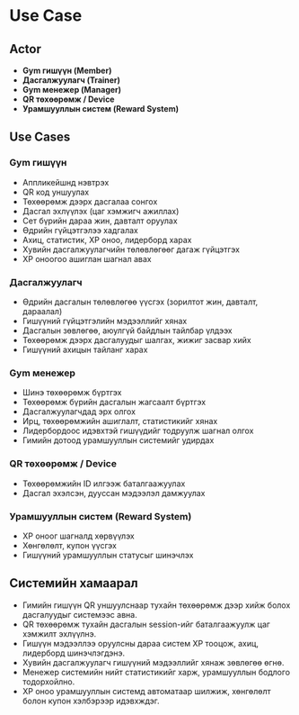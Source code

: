 # Use Case

## Actor

- **Gym гишүүн (Member)**
- **Дасгалжуулагч (Trainer)**
- **Gym менежер (Manager)**
- **QR төхөөрөмж / Device**
- **Урамшууллын систем (Reward System)**

## Use Cases

### **Gym гишүүн**
- Аппликейшнд нэвтрэх  
- QR код уншуулах  
- Төхөөрөмж дээрх дасгалаа сонгох  
- Дасгал эхлүүлэх (цаг хэмжигч ажиллах)  
- Сет бүрийн дараа жин, давталт оруулах  
- Өдрийн гүйцэтгэлээ хадгалах  
- Ахиц, статистик, XP оноо, лидерборд харах  
- Хувийн дасгалжуулагчийн төлөвлөгөөг дагаж гүйцэтгэх  
- XP оноогоо ашиглан шагнал авах  

### **Дасгалжуулагч**
- Өдрийн дасгалын төлөвлөгөө үүсгэх (зорилтот жин, давталт, дараалал)  
- Гишүүний гүйцэтгэлийн мэдээллийг хянах  
- Дасгалын зөвлөгөө, аюулгүй байдлын тайлбар үлдээх  
- Төхөөрөмж дээрх дасгалуудыг шалгах, жижиг засвар хийх  
- Гишүүний ахицын тайланг харах  

### **Gym менежер**
- Шинэ төхөөрөмж бүртгэх  
- Төхөөрөмж бүрийн дасгалын жагсаалт бүртгэх  
- Дасгалжуулагчдад эрх олгох  
- Ирц, төхөөрөмжийн ашиглалт, статистикийг хянах  
- Лидербордоос идэвхтэй гишүүдийг тодруулж шагнал олгох  
- Гимийн дотоод урамшууллын системийг удирдах  

### **QR төхөөрөмж / Device**
- Төхөөрөмжийн ID илгээж баталгаажуулах  
- Дасгал эхэлсэн, дууссан мэдээлэл дамжуулах  

### **Урамшууллын систем (Reward System)**
- XP оноог шагналд хөрвүүлэх  
- Хөнгөлөлт, купон үүсгэх  
- Гишүүний урамшууллын статусыг шинэчлэх  

## Системийн хамаарал
- Гимийн гишүүн QR уншуулснаар тухайн төхөөрөмж дээр хийж болох дасгалуудыг системээс авна.  
- QR төхөөрөмж тухайн дасгалын session-ийг баталгаажуулж цаг хэмжилт эхлүүлнэ.  
- Гишүүн мэдээллээ оруулсны дараа систем XP тооцож, ахиц, лидерборд шинэчлэгдэнэ.  
- Хувийн дасгалжуулагч гишүүний мэдээллийг хянаж зөвлөгөө өгнө.  
- Менежер системийн нийт статистикийг харж, урамшууллын бодлого тодорхойлно.  
- XP оноо урамшууллын системд автоматаар шилжиж, хөнгөлөлт болон купон хэлбэрээр идэвхждэг.  
